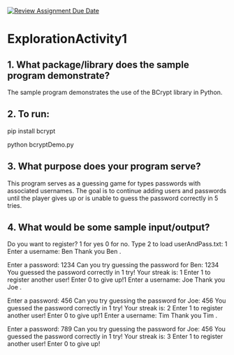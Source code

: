 [![Review Assignment Due Date](https://classroom.github.com/assets/deadline-readme-button-24ddc0f5d75046c5622901739e7c5dd533143b0c8e959d652212380cedb1ea36.svg)](https://classroom.github.com/a/oB7VDeFN)
# ExplorationActivity1

## 1. What package/library does the sample program demonstrate?

The sample program demonstrates the use of the BCrypt library in Python. 

## 2. To run:

pip install bcrypt

python bcryptDemo.py

## 3. What purpose does your program serve?

This program serves as a guessing game for types passwords with associated usernames. The goal is to continue adding users and passwords until the player gives up or is unable to guess the password correctly in 5 tries. 

## 4. What would be some sample input/output?

Do you want to register? 1 for yes 0 for no. Type 2 to load userAndPass.txt: 1
Enter a username: Ben
Thank you Ben .

Enter a password: 1234
Can you try guessing the password for Ben: 1234
You guessed the password correctly in 1 try!
Your streak is:  1
Enter 1 to register another user! Enter 0 to give up!1
Enter a username: Joe
Thank you Joe .

Enter a password: 456
Can you try guessing the password for Joe: 456
You guessed the password correctly in 1 try!
Your streak is:  2
Enter 1 to register another user! Enter 0 to give up!1
Enter a username: Tim
Thank you Tim .

Enter a password: 789
Can you try guessing the password for Joe: 456
You guessed the password correctly in 1 try!
Your streak is:  3
Enter 1 to register another user! Enter 0 to give up!
